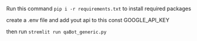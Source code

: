 Run this command `pip i -r requirements.txt` to install required packages

create a .env file and add yout api to this const GOOGLE_API_KEY

then run `stremlit run qaBot_generic.py`